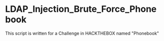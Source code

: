 # LDAP_Injection_Brute_Force_Phonebook
This script is written for a Challenge in HACKTHEBOX named "Phonebook"
